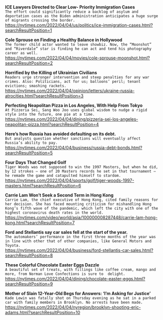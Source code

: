 **ICE Lawyers Directed to Clear Low- Priority Immigration Cases**\
`The effort could significantly reduce a backlog of asylum and deportation cases as the Biden administration anticipates a huge surge of migrants crossing the border.`\
https://nytimes.com/2022/04/04/us/politics/ice-immigration-cases.html?searchResultPosition=1

**Cole Sprouse on Finding a Healthy Balance in Hollywood**\
`The former child actor wanted to leave showbiz. Now, the “Moonshot” and “Riverdale” star is finding he can act and tend his photography career as well.`\
https://nytimes.com/2022/04/04/movies/cole-sprouse-moonshot.html?searchResultPosition=2

**Horrified by the Killing of Ukrainian Civilians**\
`Readers urge stronger intervention and steep penalties for any war crimes. Also: Politicians, act for us; balloons’ peril; tenant evictions; smashing rackets.`\
https://nytimes.com/2022/04/04/opinion/letters/ukraine-russia-atrocities.html?searchResultPosition=3

**Perfecting Neapolitan Pizza in Los Angeles, With Help From Tokyo**\
`At Pizzeria Sei, Sang Woo Joo uses global wisdom to nudge a rigid style into the future, one pie at a time.`\
https://nytimes.com/2022/04/04/dining/pizzeria-sei-los-angeles-neapolitan-pizza.html?searchResultPosition=4

**Here’s how Russia has avoided defaulting on its debt.**\
`But analysts question whether sanctions will eventually affect Russia’s ability to pay.`\
https://nytimes.com/2022/04/04/business/russia-debt-bonds.html?searchResultPosition=5

**Four Days That Changed Golf**\
`Tiger Woods was not supposed to win the 1997 Masters, but when he did, by 12 strokes — one of 20 Masters records he set in that tournament — he remade the game and catapulted himself to stardom.`\
https://nytimes.com/2022/04/04/sports/golf/tiger-woods-1997-masters.html?searchResultPosition=6

**Carrie Lam Won’t Seek a Second Term in Hong Kong**\
`Carrie Lam, the chief executive of Hong Kong, cited family reasons for her decision. She has faced mounting criticism for mishandling Hong Kong’s fifth wave of the pandemic, which left the city with one of the highest coronavirus death rates in the world.`\
https://nytimes.com/video/world/asia/100000008287448/carrie-lam-hong-kong.html?searchResultPosition=7

**Ford and Stellantis say car sales fell at the start of the year.**\
`The automakers’ performance in the first three months of the year was in line with other that of other companies, like General Motors and Toyota.`\
https://nytimes.com/2022/04/04/business/ford-stellantis-car-sales.html?searchResultPosition=8

**These Colorful Chocolate Easter Eggs Dazzle**\
`A beautiful set of treats, with fillings like coffee cream, mango and more, from Norman Love Confections is sure to  delight.`\
https://nytimes.com/2022/04/04/dining/chocolate-easter-eggs.html?searchResultPosition=9

**Mother of Slain 12-Year-Old Begs for Answers: ‘I’m Asking for Justice’**\
`Kade Lewin was fatally shot on Thursday evening as he sat in a parked car with family members in Brooklyn. No arrests have been made.`\
https://nytimes.com/2022/04/04/nyregion/brooklyn-shooting-eric-adams.html?searchResultPosition=10

